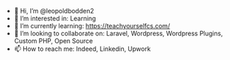 - 👋 Hi, I’m @leopoldbodden2
- 👀 I’m interested in: Learning
- 🌱 I’m currently learning: https://teachyourselfcs.com/
- 💞️ I’m looking to collaborate on: Laravel, Wordpress, Wordpress Plugins, Custom PHP, Open Source
- 📫 How to reach me: Indeed, Linkedin, Upwork

<!---
leopoldbodden2/leopoldbodden2 is a ✨ special ✨ repository because its `README.md` (this file) appears on your GitHub profile.
You can click the Preview link to take a look at your changes.
--->
